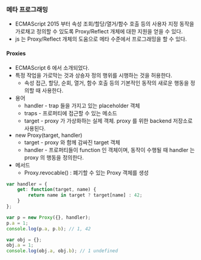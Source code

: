 ### 메타 프로그래밍

* ECMAScript 2015 부터 속성 조회/할당/열거/함수 호출 등의 사용자 지정 동작을 가로채고 정의할 수 있도록 Proxy/Reflect 개체에 대한 지원을 얻을 수 있다.
* js 는 Proxy/Reflect 개체의 도움으로 메타 수준에서 프로그래밍을 할 수 있다.

#### Proxies

* ECMAScript 6 에서 소개되었다.
* 특정 작업을 가로막는 것과 상숑자 정의 행위를 시행하는 것을 허용한다.
  * 속성 접근, 할당, 순회, 열거, 함수 호출 등의 기본적인 동작의 새로운 행동을 정의할 때 사용한다.
* 용어
  * handler - trap 들을 가지고 있는 placeholder 객체
  * traps - 프로퍼티에 접근할 수 있는 메소드
  * target - proxy 가 가상화하는 실제 객체. proxy 를 위한 backend 저장소로 사용된다.
* new Proxy(target, handler)
  * target - proxy 와 함께 감싸진 target 객체 
  * handler - 프로퍼티들이 function 인 객체이며, 동작이 수행될 때 handler 는 proxy 의 행동을 정의한다.
* 메서드
  * Proxy.revocable() : 폐기할 수 있는 Proxy 객체를 생성

```js
var handler = {
    get: function(target, name) {
        return name in target ? target[name] : 42;
    }
};

var p = new Proxy({}, handler);
p.a = 1;
console.log(p.a, p.b); // 1, 42

var obj = {};
obj.a = 1;
console.log(obj.a, obj.b); // 1 undefined
```

